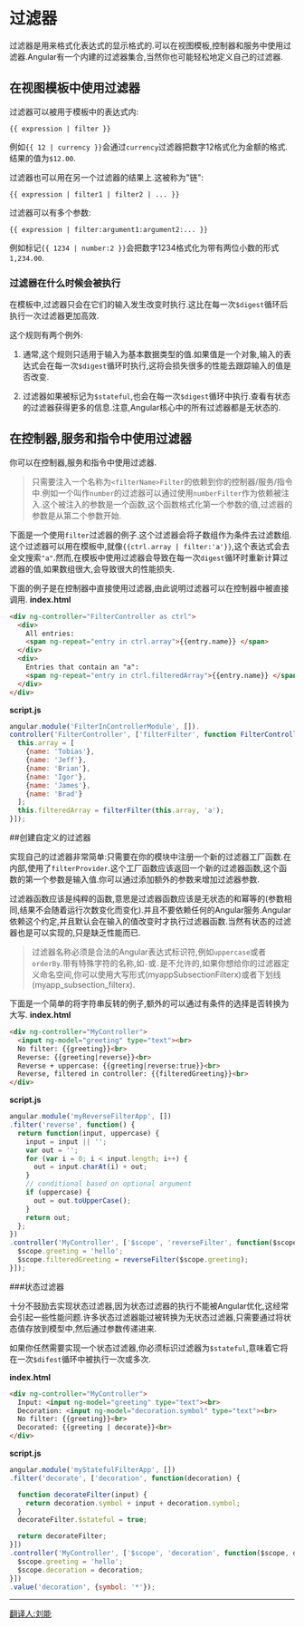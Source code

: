 # 过滤器

过滤器是用来格式化表达式的显示格式的.可以在视图模板,控制器和服务中使用过滤器.Angular有一个内建的过滤器集合,当然你也可能轻松地定义自己的过滤器.

## 在视图模板中使用过滤器

过滤器可以被用于模板中的表达式内:

```
{{ expression | filter }}
```

例如`{{ 12 | currency }}`会通过`currency`过滤器把数字12格式化为金额的格式.结果的值为`$12.00`.

过滤器也可以用在另一个过滤器的结果上.这被称为"链":

```
{{ expression | filter1 | filter2 | ... }}
```

过滤器可以有多个参数:

```
{{ expression | filter:argument1:argument2:... }}
```

例如标记`{{ 1234 | number:2 }}`会把数字1234格式化为带有两位小数的形式`1,234.00`.

### 过滤器在什么时候会被执行

在模板中,过滤器只会在它们的输入发生改变时执行.这比在每一次`$digest`循环后执行一次过滤器更加高效.

这个规则有两个例外:

1. 通常,这个规则只适用于输入为基本数据类型的值.如果值是一个对象,输入的表达式会在每一次`$digest`循环时执行,这将会损失很多的性能去跟踪输入的值是否改变.

2. 过滤器如果被标记为`$stateful`,也会在每一次`$digest`循环中执行.查看有状态的过滤器获得更多的信息.注意,Angular核心中的所有过滤器都是无状态的.


## 在控制器,服务和指令中使用过滤器

你可以在控制器,服务和指令中使用过滤器.

> 只需要注入一个名称为`<filterName>Filter`的依赖到你的控制器\/服务\/指令中.例如一个叫作`number`的过滤器可以通过使用`numberFilter`作为依赖被注入.这个被注入的参数是一个函数,这个函数格式化第一个参数的值,过滤器的参数是从第二个参数开始.

下面是一个使用`filter`过滤器的例子.这个过滤器会将子数组作为条件去过滤数组.这个过滤器可以用在模板中,就像`{{ctrl.array | filter:'a'}}`,这个表达式会去全文搜索`"a"`.然而,在模板中使用过滤器会导致在每一次`digest`循环时重新计算过滤器的值,如果数组很大,会导致很大的性能损失.

下面的例子是在控制器中直接使用过滤器,由此说明过滤器可以在控制器中被直接调用.
**index.html**
```html
<div ng-controller="FilterController as ctrl">
  <div>
    All entries:
    <span ng-repeat="entry in ctrl.array">{{entry.name}} </span>
  </div>
  <div>
    Entries that contain an "a":
    <span ng-repeat="entry in ctrl.filteredArray">{{entry.name}} </span>
  </div>
</div>
```
**script.js**
```js
angular.module('FilterInControllerModule', []).
controller('FilterController', ['filterFilter', function FilterController(filterFilter) {
  this.array = [
    {name: 'Tobias'},
    {name: 'Jeff'},
    {name: 'Brian'},
    {name: 'Igor'},
    {name: 'James'},
    {name: 'Brad'}
  ];
  this.filteredArray = filterFilter(this.array, 'a');
}]);
```

##创建自定义的过滤器

实现自己的过滤器非常简单:只需要在你的模块中注册一个新的过滤器工厂函数.在内部,使用了`filterProvider`.这个工厂函数应该返回一个新的过滤器函数,这个函数的第一个参数是输入值.你可以通过添加额外的参数来增加过滤器参数.

过滤器函数应该是纯粹的函数,意思是过滤器函数应该是无状态的和幂等的(参数相同,结果不会随着运行次数变化而变化).并且不要依赖任何的Angular服务.Angular依赖这个约定,并且默认会在输入的值改变时才执行过滤器函数.当然有状态的过滤器也是可以实现的,只是缺乏性能而已.

>  过滤器名称必须是合法的Angular表达式标识符,例如`uppercase`或者`orderBy`.带有特殊字符的名称,如`-`或`.`是不允许的,如果你想给你的过滤器定义命名空间,你可以使用大写形式(myappSubsectionFilterx)或者下划线(myapp_subsection_filterx).

下面是一个简单的将字符串反转的例子,额外的可以通过有条件的选择是否转换为大写.
**index.html**
```html
<div ng-controller="MyController">
  <input ng-model="greeting" type="text"><br>
  No filter: {{greeting}}<br>
  Reverse: {{greeting|reverse}}<br>
  Reverse + uppercase: {{greeting|reverse:true}}<br>
  Reverse, filtered in controller: {{filteredGreeting}}<br>
</div>
```
**script.js**
```js
angular.module('myReverseFilterApp', [])
.filter('reverse', function() {
  return function(input, uppercase) {
    input = input || '';
    var out = '';
    for (var i = 0; i < input.length; i++) {
      out = input.charAt(i) + out;
    }
    // conditional based on optional argument
    if (uppercase) {
      out = out.toUpperCase();
    }
    return out;
  };
})
.controller('MyController', ['$scope', 'reverseFilter', function($scope, reverseFilter) {
  $scope.greeting = 'hello';
  $scope.filteredGreeting = reverseFilter($scope.greeting);
}]);
```

###状态过滤器

十分不鼓励去实现状态过滤器,因为状态过滤器的执行不能被Angular优化,这经常会引起一些性能问题.许多状态过滤器能过被转换为无状态过滤器,只需要通过将状态值存放到模型中,然后通过参数传递进来.

如果你任然需要实现一个状态过滤器,你必须标识过滤器为`$stateful`,意味着它将在一次`$difest`循环中被执行一次或多次.

**index.html**
```html
<div ng-controller="MyController">
  Input: <input ng-model="greeting" type="text"><br>
  Decoration: <input ng-model="decoration.symbol" type="text"><br>
  No filter: {{greeting}}<br>
  Decorated: {{greeting | decorate}}<br>
</div>
```
**script.js**
```js
angular.module('myStatefulFilterApp', [])
.filter('decorate', ['decoration', function(decoration) {

  function decorateFilter(input) {
    return decoration.symbol + input + decoration.symbol;
  }
  decorateFilter.$stateful = true;

  return decorateFilter;
}])
.controller('MyController', ['$scope', 'decoration', function($scope, decoration) {
  $scope.greeting = 'hello';
  $scope.decoration = decoration;
}])
.value('decoration', {symbol: '*'});
```

---
[翻译人:刘能](https://github.com/liuneng1994)
